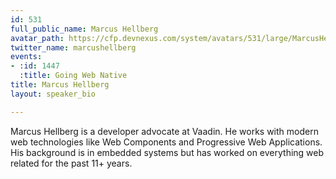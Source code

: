 ```yaml
---
id: 531
full_public_name: Marcus Hellberg
avatar_path: https://cfp.devnexus.com/system/avatars/531/large/MarcusHellberg-square.jpeg?1492464669
twitter_name: marcushellberg
events:
- :id: 1447
  :title: Going Web Native
title: Marcus Hellberg
layout: speaker_bio

---
```

Marcus Hellberg is a developer advocate at Vaadin. He works with modern web technologies like Web Components and Progressive Web Applications. His background is in embedded systems but has worked on everything web related for the past 11+ years. 